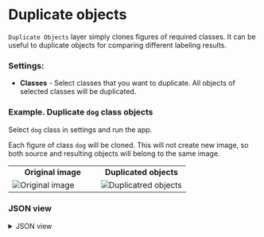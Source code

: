 # Duplicate objects

`Duplicate Objects` layer simply clones figures of required classes. It can be useful to duplicate objects for comparing different labeling results.

### Settings:

- **Classes** - Select classes that you want to duplicate. All objects of selected classes will be duplicated.

### Example. Duplicate `dog` class objects

Select `dog` class in settings and run the app.

Each figure of class `dog` will be cloned. This will not create new image, so both source and resulting objects will belong to the same image.

<table>
<tr>
<td style="text-align:center; width:50%"><strong>Original image</strong></td>
<td style="text-align:center; width:50%"><strong>Duplicated objects</strong></td>
</tr>
<tr>
<td> <img src="https://github.com/supervisely-ecosystem/ml-nodes/assets/79905215/66d278f9-9c67-4ee4-b4a9-fc444816f67b" alt="Original image" /> </td>
<td> <img src="https://github.com/supervisely-ecosystem/ml-nodes/assets/79905215/92ca606f-56b5-4717-a95b-c9034a85e6e3" alt="Duplicatred objects" /> </td>
</tr>
</table>

### JSON view

<details>
  <summary>JSON view</summary>
<pre>
{
  "action": "duplicate_objects",
  "src": ["$images_project_1"],
  "dst": "$duplicate_objects_2",
  "settings": {
    "classes_mapping": {
      "blueberries": "__ignore__",
      "dog": "dog",
      "plants": "__ignore__",
      "raccoon": "__ignore__",
      "tree": "__ignore__",
      "__other__": "__ignore__"
    }
  }
}
</pre>
</details>

